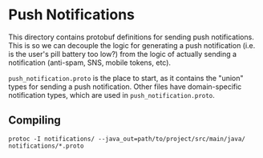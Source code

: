 # Push Notifications

This directory contains protobuf definitions for sending push notifications. This is so we can decouple the logic for generating
a push notification (i.e. is the user's pill battery too low?) from the logic of actually sending a notification
(anti-spam, SNS, mobile tokens, etc).

`push_notification.proto` is the place to start, as it contains the "union" types for sending a push notification. Other
files have domain-specific notification types, which are used in `push_notification.proto`.


## Compiling
`protoc -I notifications/ --java_out=path/to/project/src/main/java/ notifications/*.proto`
